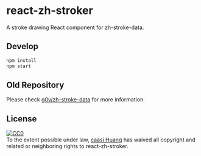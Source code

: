 # react-zh-stroker

A stroke drawing React component for zh-stroke-data.

## Develop

```bash
npm install
npm start
```

## Old Repository

Please check [g0v/zh-stroke-data](g0v/zh-stroke-data) for more information.

## License

<p xmlns:dct="http://purl.org/dc/terms/">
  <a rel="license"
     href="http://creativecommons.org/publicdomain/zero/1.0/">
    <img src="http://i.creativecommons.org/p/zero/1.0/88x31.png" style="border-style: none;" alt="CC0" />
  </a>
  <br />
  To the extent possible under law,
  <a rel="dct:publisher"
     href="//github.com/g0v/react-zh-stroker">
    <span property="dct:title">caasi Huang</span></a>
  has waived all copyright and related or neighboring rights to
  <span property="dct:title">react-zh-stroker</span>.
</p>

